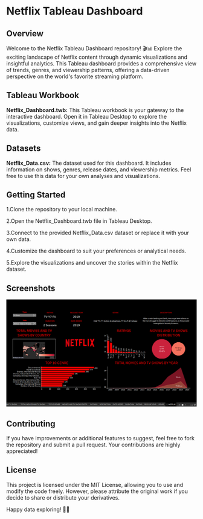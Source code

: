 # Netflix Tableau Dashboard

## Overview

Welcome to the Netflix Tableau Dashboard repository! 🎬📊 Explore the exciting landscape of Netflix content through dynamic visualizations and insightful analytics. This Tableau dashboard provides a comprehensive view of trends, genres, and viewership patterns, offering a data-driven perspective on the world's favorite streaming platform.

## Tableau Workbook

**Netflix_Dashboard.twb:** This Tableau workbook is your gateway to the interactive dashboard. Open it in Tableau Desktop to explore the visualizations, customize views, and gain deeper insights into the Netflix data.

## Datasets

**Netflix_Data.csv:** The dataset used for this dashboard. It includes information on shows, genres, release dates, and viewership metrics. Feel free to use this data for your own analyses and visualizations.

## Getting Started

1.Clone the repository to your local machine.

2.Open the Netflix_Dashboard.twb file in Tableau Desktop.

3.Connect to the provided Netflix_Data.csv dataset or replace it with your own data.

4.Customize the dashboard to suit your preferences or analytical needs.

5.Explore the visualizations and uncover the stories within the Netflix dataset.

## Screenshots

![Netflix_Dashboard](Dashboad%20Output.png)


## Contributing

If you have improvements or additional features to suggest, feel free to fork the repository and submit a pull request. Your contributions are highly appreciated!

## License

This project is licensed under the MIT License, allowing you to use and modify the code freely. However, please attribute the original work if you decide to share or distribute your derivatives.

Happy data exploring! 🚀✨

